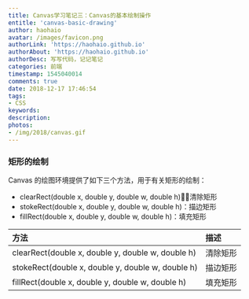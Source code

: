 ```yaml
---
title: Canvas学习笔记三：Canvas的基本绘制操作
entitle: 'canvas-basic-drawing'
author: haohaio
avatar: /images/favicon.png
authorLink: 'https://haohaio.github.io'
authorAbout: 'https://haohaio.github.io'
authorDesc: 写写代码，记记笔记
categories: 前端
timestamp: 1545040014
comments: true
date: 2018-12-17 17:46:54
tags:
- CSS
keywords:
description:
photos:
- /img/2018/canvas.gif
---
```


### 矩形的绘制

Canvas 的绘图环境提供了如下三个方法，用于有关矩形的绘制：

- clearRect(double x, double y, double w, double h)：清除矩形
- stokeRect(double x, double y, double w, double h)：描边矩形
- fillRect(double x, double y, double w, double h)：填充矩形

| 方法                                              | 描述     |
| :------------------------------------------------ | :------- |
| clearRect(double x, double y, double w, double h) | 清除矩形 |
| stokeRect(double x, double y, double w, double h) | 描边矩形 |
| fillRect(double x, double y, double w, double h)  | 填充矩形 |